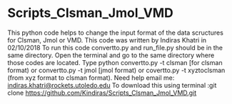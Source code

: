# Scripts_Clsman_Jmol_VMD
This python code helps to change the input format of the data scructures for Clsman, Jmol or VMD.
This code was written by Indiras Khatri in 02/10/2018
To run this code convertto.py and run_file.py should be in the same directory. 
Open the terminal and go to the same directory where those codes are located.
Type python convertto.py -t clsman [for clsman format) or convertto.py -t jmol [jmol format) or covertto.py -t xyztoclsman (from xyz format to clsman format).
Need help email me: indiras.khatri@rockets.utoledo.edu
To download this using terminal :git clone https://github.com/Kindiras/Scripts_Clsman_Jmol_VMD.git
